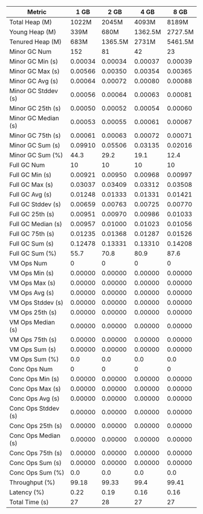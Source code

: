 | Metric | 1 GB | 2 GB | 4 GB | 8 GB |
|------|----|----|----|----|
| Total Heap (M) | 1022M | 2045M | 4093M | 8189M |
| Young Heap (M) | 339M | 680M | 1362.5M | 2727.5M |
| Tenured Heap (M) | 683M | 1365.5M | 2731M | 5461.5M |
| Minor GC Num | 152 | 81 | 42 | 23 |
| Minor GC Min (s) | 0.00034 | 0.00034 | 0.00037 | 0.00039 |
| Minor GC Max (s) | 0.00566 | 0.00350 | 0.00354 | 0.00365 |
| Minor GC Avg (s) | 0.00064 | 0.00072 | 0.00080 | 0.00088 |
| Minor GC Stddev (s) | 0.00056 | 0.00064 | 0.00063 | 0.00081 |
| Minor GC 25th (s) | 0.00050 | 0.00052 | 0.00054 | 0.00060 |
| Minor GC Median (s) | 0.00053 | 0.00055 | 0.00061 | 0.00067 |
| Minor GC 75th (s) | 0.00061 | 0.00063 | 0.00072 | 0.00071 |
| Minor GC Sum (s) | 0.09910 | 0.05506 | 0.03135 | 0.02016 |
| Minor GC Sum (%) | 44.3 | 29.2 | 19.1 | 12.4 |
| Full GC Num | 10 | 10 | 10 | 10 |
| Full GC Min (s) | 0.00921 | 0.00950 | 0.00968 | 0.00997 |
| Full GC Max (s) | 0.03037 | 0.03409 | 0.03312 | 0.03508 |
| Full GC Avg (s) | 0.01248 | 0.01333 | 0.01331 | 0.01421 |
| Full GC Stddev (s) | 0.00659 | 0.00763 | 0.00725 | 0.00770 |
| Full GC 25th (s) | 0.00951 | 0.00970 | 0.00986 | 0.01033 |
| Full GC Median (s) | 0.00957 | 0.01000 | 0.01023 | 0.01056 |
| Full GC 75th (s) | 0.01235 | 0.01368 | 0.01287 | 0.01526 |
| Full GC Sum (s) | 0.12478 | 0.13331 | 0.13310 | 0.14208 |
| Full GC Sum (%) | 55.7 | 70.8 | 80.9 | 87.6 |
| VM Ops Num | 0 | 0 | 0 | 0 |
| VM Ops Min (s) | 0.00000 | 0.00000 | 0.00000 | 0.00000 |
| VM Ops Max (s) | 0.00000 | 0.00000 | 0.00000 | 0.00000 |
| VM Ops Avg (s) | 0.00000 | 0.00000 | 0.00000 | 0.00000 |
| VM Ops Stddev (s) | 0.00000 | 0.00000 | 0.00000 | 0.00000 |
| VM Ops 25th (s) | 0.00000 | 0.00000 | 0.00000 | 0.00000 |
| VM Ops Median (s) | 0.00000 | 0.00000 | 0.00000 | 0.00000 |
| VM Ops 75th (s) | 0.00000 | 0.00000 | 0.00000 | 0.00000 |
| VM Ops Sum (s) | 0.00000 | 0.00000 | 0.00000 | 0.00000 |
| VM Ops Sum (%) | 0.0 | 0.0 | 0.0 | 0.0 |
| Conc Ops Num | 0 | 0 | 0 | 0 |
| Conc Ops Min (s) | 0.00000 | 0.00000 | 0.00000 | 0.00000 |
| Conc Ops Max (s) | 0.00000 | 0.00000 | 0.00000 | 0.00000 |
| Conc Ops Avg (s) | 0.00000 | 0.00000 | 0.00000 | 0.00000 |
| Conc Ops Stddev (s) | 0.00000 | 0.00000 | 0.00000 | 0.00000 |
| Conc Ops 25th (s) | 0.00000 | 0.00000 | 0.00000 | 0.00000 |
| Conc Ops Median (s) | 0.00000 | 0.00000 | 0.00000 | 0.00000 |
| Conc Ops 75th (s) | 0.00000 | 0.00000 | 0.00000 | 0.00000 |
| Conc Ops Sum (s) | 0.00000 | 0.00000 | 0.00000 | 0.00000 |
| Conc Ops Sum (%) | 0.0 | 0.0 | 0.0 | 0.0 |
| Throughput (%) | 99.18 | 99.33 | 99.4 | 99.41 |
| Latency (%) | 0.22 | 0.19 | 0.16 | 0.16 |
| Total Time (s) | 27 | 28 | 27 | 27 |
